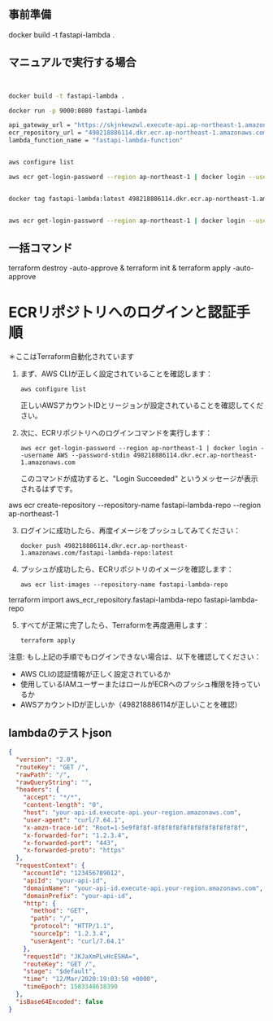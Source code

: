 


## 事前準備

docker build -t fastapi-lambda .


## マニュアルで実行する場合

```bash


docker build -t fastapi-lambda .

docker run -p 9000:8080 fastapi-lambda

api_gateway_url = "https://skjnkewzwl.execute-api.ap-northeast-1.amazonaws.com/dev"
ecr_repository_url = "498218886114.dkr.ecr.ap-northeast-1.amazonaws.com/fastapi-lambda-repo"
lambda_function_name = "fastapi-lambda-function"


aws configure list

aws ecr get-login-password --region ap-northeast-1 | docker login --username AWS --password-stdin 498218886114.dkr.ecr.ap-northeast-1.amazonaws.com


docker tag fastapi-lambda:latest 498218886114.dkr.ecr.ap-northeast-1.amazonaws.com/fastapi-lambda-repo:latest


aws ecr get-login-password --region ap-northeast-1 | docker login --username AWS --password-stdin 498218886114.dkr.ecr.ap-northeast-1.amazonaws.com

```

## 一括コマンド

terraform destroy -auto-approve & terraform init & terraform apply -auto-approve

# ECRリポジトリへのログインと認証手順

＊ここはTerraform自動化されています

1. まず、AWS CLIが正しく設定されていることを確認します：
   ```
   aws configure list
   ```
   正しいAWSアカウントIDとリージョンが設定されていることを確認してください。

2. 次に、ECRリポジトリへのログインコマンドを実行します：
   ```
   aws ecr get-login-password --region ap-northeast-1 | docker login --username AWS --password-stdin 498218886114.dkr.ecr.ap-northeast-1.amazonaws.com
   ```
   このコマンドが成功すると、"Login Succeeded" というメッセージが表示されるはずです。

aws ecr create-repository --repository-name fastapi-lambda-repo --region ap-northeast-1


3. ログインに成功したら、再度イメージをプッシュしてみてください：
   ```
   docker push 498218886114.dkr.ecr.ap-northeast-1.amazonaws.com/fastapi-lambda-repo:latest
   ```

4. プッシュが成功したら、ECRリポジトリのイメージを確認します：
   ```
   aws ecr list-images --repository-name fastapi-lambda-repo
   ```
terraform import aws_ecr_repository.fastapi-lambda-repo fastapi-lambda-repo

5. すべてが正常に完了したら、Terraformを再度適用します：
   ```
   terraform apply
   ```

注意: もし上記の手順でもログインできない場合は、以下を確認してください：
- AWS CLIの認証情報が正しく設定されているか
- 使用しているIAMユーザーまたはロールがECRへのプッシュ権限を持っているか
- AWSアカウントIDが正しいか（498218886114が正しいことを確認）



## lambdaのテストjson

```json
{
  "version": "2.0",
  "routeKey": "GET /",
  "rawPath": "/",
  "rawQueryString": "",
  "headers": {
    "accept": "*/*",
    "content-length": "0",
    "host": "your-api-id.execute-api.your-region.amazonaws.com",
    "user-agent": "curl/7.64.1",
    "x-amzn-trace-id": "Root=1-5e9f8f8f-8f8f8f8f8f8f8f8f8f8f8f8f",
    "x-forwarded-for": "1.2.3.4",
    "x-forwarded-port": "443",
    "x-forwarded-proto": "https"
  },
  "requestContext": {
    "accountId": "123456789012",
    "apiId": "your-api-id",
    "domainName": "your-api-id.execute-api.your-region.amazonaws.com",
    "domainPrefix": "your-api-id",
    "http": {
      "method": "GET",
      "path": "/",
      "protocol": "HTTP/1.1",
      "sourceIp": "1.2.3.4",
      "userAgent": "curl/7.64.1"
    },
    "requestId": "JKJaXmPLvHcESHA=",
    "routeKey": "GET /",
    "stage": "$default",
    "time": "12/Mar/2020:19:03:58 +0000",
    "timeEpoch": 1583348638390
  },
  "isBase64Encoded": false
}
```
